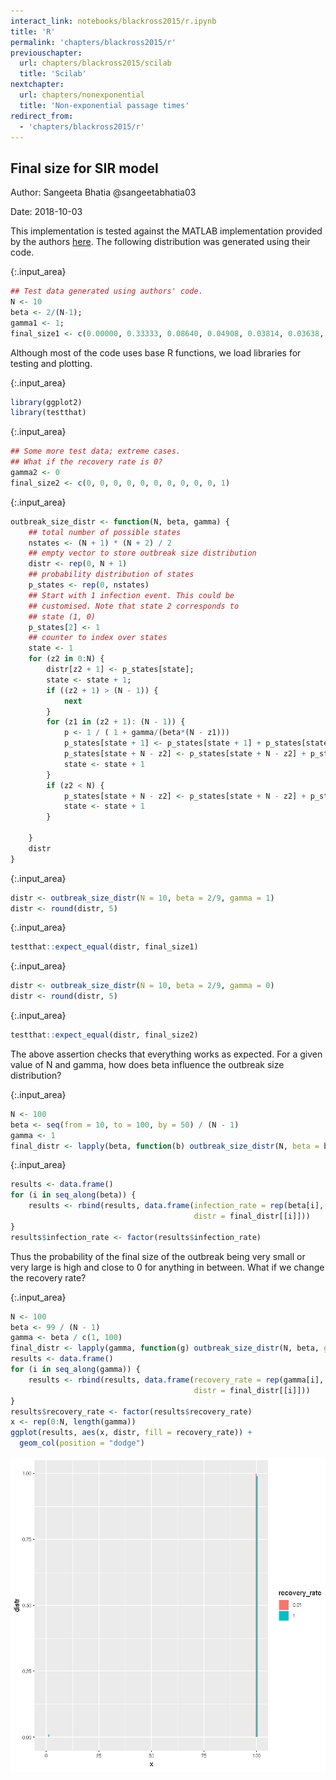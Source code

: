 ```yaml
---
interact_link: notebooks/blackross2015/r.ipynb
title: 'R'
permalink: 'chapters/blackross2015/r'
previouschapter:
  url: chapters/blackross2015/scilab
  title: 'Scilab'
nextchapter:
  url: chapters/nonexponential
  title: 'Non-exponential passage times'
redirect_from:
  - 'chapters/blackross2015/r'
---
```


## Final size for SIR model

Author: Sangeeta Bhatia @sangeetabhatia03

Date: 2018-10-03

This implementation is tested against the MATLAB implementation provided by the authors [here](https://www-sciencedirect-com.iclibezp1.cc.ic.ac.uk/science/article/pii/S0022519314006882#s0035). The following distribution was generated using their code.


{:.input_area}
```R
## Test data generated using authors' code.
N <- 10
beta <- 2/(N-1);
gamma1 <- 1;
final_size1 <- c(0.00000, 0.33333, 0.08640, 0.04908, 0.03814, 0.03638, 0.04079, 0.05256, 0.07614, 0.11862, 0.16854)
```

Although most of the code uses base R functions, we load libraries for testing and plotting.


{:.input_area}
```R
library(ggplot2)
library(testthat)
```


{:.input_area}
```R
## Some more test data; extreme cases.
## What if the recovery rate is 0?
gamma2 <- 0
final_size2 <- c(0, 0, 0, 0, 0, 0, 0, 0, 0, 0, 1)
```


{:.input_area}
```R
outbreak_size_distr <- function(N, beta, gamma) {
    ## total number of possible states
    nstates <- (N + 1) * (N + 2) / 2
    ## empty vector to store outbreak size distribution
    distr <- rep(0, N + 1)
    ## probability distribution of states
    p_states <- rep(0, nstates)
    ## Start with 1 infection event. This could be 
    ## customised. Note that state 2 corresponds to
    ## state (1, 0)
    p_states[2] <- 1
    ## counter to index over states
    state <- 1
    for (z2 in 0:N) {
        distr[z2 + 1] <- p_states[state];
        state <- state + 1;
        if ((z2 + 1) > (N - 1)) {
            next
        }        
        for (z1 in (z2 + 1): (N - 1)) {
            p <- 1 / ( 1 + gamma/(beta*(N - z1)))
            p_states[state + 1] <- p_states[state + 1] + p_states[state] * p
            p_states[state + N - z2] <- p_states[state + N - z2] + p_states[state] * (1 - p)
            state <- state + 1
        }
        if (z2 < N) {
            p_states[state + N - z2] <- p_states[state + N - z2] + p_states[state] 
            state <- state + 1         
        }

    }
    distr
}
```


{:.input_area}
```R
distr <- outbreak_size_distr(N = 10, beta = 2/9, gamma = 1)
distr <- round(distr, 5)
```


{:.input_area}
```R
testthat::expect_equal(distr, final_size1)
```


{:.input_area}
```R
distr <- outbreak_size_distr(N = 10, beta = 2/9, gamma = 0)
distr <- round(distr, 5)
```


{:.input_area}
```R
testthat::expect_equal(distr, final_size2)
```

The above assertion checks that everything works as expected. For a given value of N and gamma, how does beta influence the outbreak size distribution?


{:.input_area}
```R
N <- 100
beta <- seq(from = 10, to = 100, by = 50) / (N - 1)
gamma <- 1
final_distr <- lapply(beta, function(b) outbreak_size_distr(N, beta = b, gamma))
```


{:.input_area}
```R
results <- data.frame()
for (i in seq_along(beta)) {
    results <- rbind(results, data.frame(infection_rate = rep(beta[i], N + 1), 
                                         distr = final_distr[[i]]))
}
results$infection_rate <- factor(results$infection_rate)
```

Thus the probability of the final size of the outbreak being very small or very large is high and close to 0 for anything in between. 
What if we change the recovery rate?


{:.input_area}
```R
N <- 100
beta <- 99 / (N - 1)
gamma <- beta / c(1, 100)
final_distr <- lapply(gamma, function(g) outbreak_size_distr(N, beta, gamma = g))
results <- data.frame()
for (i in seq_along(gamma)) {
    results <- rbind(results, data.frame(recovery_rate = rep(gamma[i], N + 1), 
                                         distr = final_distr[[i]]))
}
results$recovery_rate <- factor(results$recovery_rate)
x <- rep(0:N, length(gamma))
ggplot(results, aes(x, distr, fill = recovery_rate)) +
  geom_col(position = "dodge")                   
```




![png](../../images/chapters/blackross2015/r_15_1.png)


